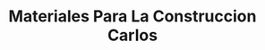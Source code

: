 ---
title: "Materiales Para La Construccion Carlos"
url: /xonacatlan/materiales-para-la-construccion-carlos/
shop: comercio
---